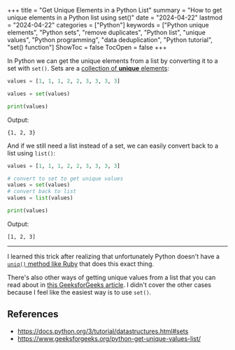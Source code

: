 +++
title = "Get Unique Elements in a Python List"
summary = "How to get unique elements in a Python list using set()"
date = "2024-04-22"
lastmod = "2024-04-22"
categories = ["Python"]
keywords = ["Python unique elements", "Python sets", "remove duplicates", "Python list", "unique values", "Python programming", "data deduplication", "Python tutorial", "set() function"]
ShowToc = false
TocOpen = false
+++

In Python we can get the unique elements from a list by converting it to a set with `set()`. Sets are a [collection of **unique** elements](https://docs.python.org/3/tutorial/datastructures.html#sets):

```python
values = [1, 1, 1, 2, 2, 3, 3, 3, 3]

values = set(values)

print(values)
```

Output:

```
{1, 2, 3}
```

And if we still need a list instead of a set, we can easily convert back to a list using `list()`:

```python
values = [1, 1, 1, 2, 2, 3, 3, 3, 3]

# convert to set to get unique values
values = set(values)
# convert back to list
values = list(values)

print(values)
```

Output:

```
[1, 2, 3]
```

---

I learned this trick after realizing that unfortunately Python doesn't have a [`uniq()` method like Ruby](https://apidock.com/ruby/Array/uniq) that does this exact thing.

There's also other ways of getting unique values from a list that you can read about in [this GeeksforGeeks article](https://www.geeksforgeeks.org/python-get-unique-values-list/). I didn't cover the other cases because I feel like the easiest way is to use `set()`.

## References
- https://docs.python.org/3/tutorial/datastructures.html#sets
- https://www.geeksforgeeks.org/python-get-unique-values-list/
